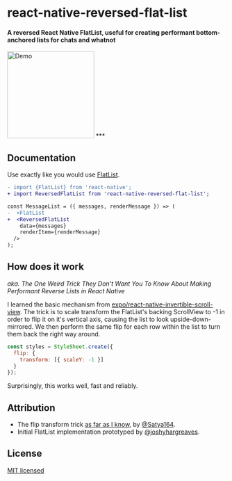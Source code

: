 <h1>react-native-reversed-flat-list</h1>

<h4>
  A reversed React Native FlatList, useful for creating performant bottom-anchored lists for chats and whatnot
</h4>

<img src="demo.gif" alt="Demo" width="200" />
***

## Documentation

Use exactly like you would use [FlatList](https://facebook.github.io/react-native/docs/flatlist.html).

```diff
- import {FlatList} from 'react-native';
+ import ReversedFlatList from 'react-native-reversed-flat-list';

const MessageList = ({ messages, renderMessage }) => (
-  <FlatList
+  <ReversedFlatList
    data={messages}
    renderItem={renderMessage}
  />
);
```

## How does it work

_aka. The One Weird Trick They Don't Want You To Know About Making Performant Reverse Lists in React Native_

I learned the basic mechanism from [expo/react-native-invertible-scroll-view](https://github.com/expo/react-native-invertible-scroll-view). The trick is to scale transform the FlatList's backing ScrollView to -1 in order to flip it on it's vertical axis, causing the list to look upside-down-mirrored. We then perform the same flip for each row within the list to turn them back the right way around.

```js
const styles = StyleSheet.create({
  flip: {
    transform: [{ scaleY: -1 }]
  }
});
```

Surprisingly, this works well, fast and reliably.


## Attribution

- The flip transform trick [as far as I know](https://github.com/expo/react-native-invertible-scroll-view/commit/93b06f8c3e5a08d3c82f105784801b2f4aff65f9), by [@Satya164](https://github.com/Satya164). 
- Initial FlatList implementation prototyped by [@joshyhargreaves](https://github.com/joshyhargreaves).

## License

[MIT licensed](LICENSE)

